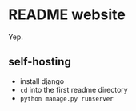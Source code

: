 # README website
Yep.

## self-hosting
- install django
- `cd` into the first readme directory
- `python manage.py runserver`
